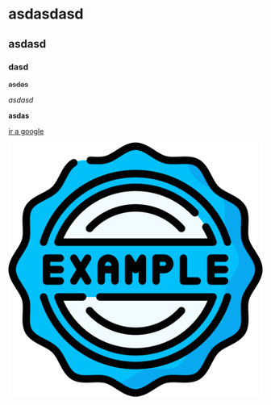 # asdasdasd

## asdasd

### dasd

~~asdas~~

*asdasd*

**asdas**

[ir a google](https://www.google.com)

![imagen de ejemplo](./image.png)